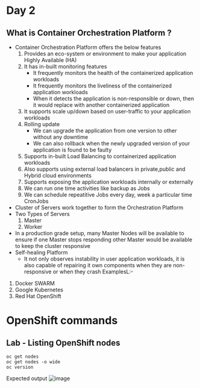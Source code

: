# Day 2

## What is Container Orchestration Platform ?
- Container Orchestration Platform offers the below features
  1. Provides an eco-system or environment to make your application Highly Available (HA)
  2. It has in-built monitoring features
     - It frequently monitors the health of the containerized application workloads
     - It frequently monitors the liveliness of the containerized application workloads
     - When it detects the application is non-responsible or down, then it would replace with another containerized application
  3. It supports scale up/down based on user-traffic to your application workloads
  4. Rolling update
     - We can upgrade the application from one version to other without any downtime
     - We can also rollback when the newly upgraded version of your application is found to be faulty
  5. Supports in-built Load Balancing to containerized application workloads
  6. Also supports using external load balancers in private,public and Hybrid cloud environments
  7. Supports exposing the application workloads internally or externally
  8. We can run one time activities like backup as Jobs
  9. We can schedule repeatitive Jobs every day, week a particular time CronJobs
- Cluster of Servers work together to form the Orchestration Platform
- Two Types of Servers
  1. Master
  2. Worker
- In a production grade setup, many Master Nodes will be available to ensure if one Master stops responding other Master would be available to keep the cluster responsive
- Self-healing Platform
  - It not only observes instability in user application workloads, it is also capable of repairing it own components when they are non-responsive or when they crash
ExamplesL:-
1. Docker SWARM
2. Google Kubernetes
3. Red Hat OpenShift

# OpenShift commands

## Lab - Listing OpenShift nodes
```
oc get nodes
oc get nodes -o wide
oc version
```

Expected output
![image](https://github.com/tektutor/openshift-sep-2023/assets/12674043/d2b210c3-6450-4573-9b38-4a0e3642eed9)
